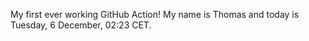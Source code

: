 My first ever working GitHub Action!
My name is Thomas and today is Tuesday, 6 December, 02:23 CET. 
